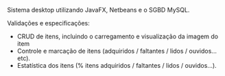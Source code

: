 Sistema desktop utilizando JavaFX, Netbeans e o SGBD MySQL.

Validações e especificações:

- CRUD de itens, incluindo o carregamento e visualização da imagem do item
- Controle e marcação de itens (adquiridos / faltantes / lidos / ouvidos... etc).
- Estatística dos itens (% itens adquiridos / faltantes / lidos / ouvidos...).